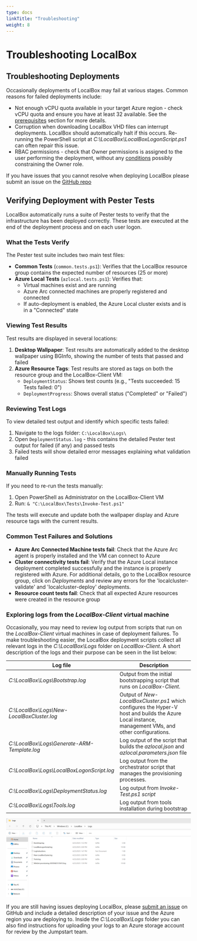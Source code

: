 ```yaml
---
type: docs
linkTitle: "Troubleshooting"
weight: 8
---
```

# Troubleshooting LocalBox

## Troubleshooting Deployments

Occasionally deployments of LocalBox may fail at various stages. Common reasons for failed deployments include:

- Not enough vCPU quota available in your target Azure region - check vCPU quota and ensure you have at least 32 available. See the [prerequisites](../getting_started/#prerequisites) section for more details.
- Corruption when downloading LocalBox VHD files can interrupt deployments. LocalBox should automatically halt if this occurs. Re-running the PowerShell script at _C:\LocalBox\LocalBoxLogonScript.ps1_ can often repair this issue.
- RBAC permissions - check that Owner permissions is assigned to the user performing the deployment, without any [conditions](https://learn.microsoft.com/azure/role-based-access-control/delegate-role-assignments-portal?tabs=condition-editor) possibly constraining the Owner role.

If you have issues that you cannot resolve when deploying LocalBox please submit an issue on the [GitHub repo](https://github.com/microsoft/azure_arc/issues)

## Verifying Deployment with Pester Tests

LocalBox automatically runs a suite of Pester tests to verify that the infrastructure has been deployed correctly. These tests are executed at the end of the deployment process and on each user logon.

### What the Tests Verify

The Pester test suite includes two main test files:

- **Common Tests** (`common.tests.ps1`): Verifies that the LocalBox resource group contains the expected number of resources (25 or more)
- **Azure Local Tests** (`azlocal.tests.ps1`): Verifies that:
  - Virtual machines exist and are running
  - Azure Arc connected machines are properly registered and connected
  - If auto-deployment is enabled, the Azure Local cluster exists and is in a "Connected" state

### Viewing Test Results

Test results are displayed in several locations:

1. **Desktop Wallpaper**: Test results are automatically added to the desktop wallpaper using BGInfo, showing the number of tests that passed and failed
2. **Azure Resource Tags**: Test results are stored as tags on both the resource group and the LocalBox-Client VM:
   - `DeploymentStatus`: Shows test counts (e.g., "Tests succeeded: 15 Tests failed: 0")
   - `DeploymentProgress`: Shows overall status ("Completed" or "Failed")

### Reviewing Test Logs

To view detailed test output and identify which specific tests failed:

1. Navigate to the logs folder: `C:\LocalBox\Logs\`
2. Open `DeploymentStatus.log` - this contains the detailed Pester test output for failed (if any) and passed tests
3. Failed tests will show detailed error messages explaining what validation failed

### Manually Running Tests

If you need to re-run the tests manually:

1. Open PowerShell as Administrator on the LocalBox-Client VM
2. Run: `& "C:\LocalBox\Tests\Invoke-Test.ps1"`

The tests will execute and update both the wallpaper display and Azure resource tags with the current results.

### Common Test Failures and Solutions

- **Azure Arc Connected Machine tests fail**: Check that the Azure Arc agent is properly installed and the VM can connect to Azure
- **Cluster connectivity tests fail**: Verify that the Azure Local instance deployment completed successfully and the instance is properly registered with Azure. For additional details, go to the LocalBox resource group, click on _Deployments_ and review any errors for the 'localcluster-validate' and 'localcluster-deploy' deployments.
- **Resource count tests fail**: Check that all expected Azure resources were created in the resource group

### Exploring logs from the _LocalBox-Client_ virtual machine

Occasionally, you may need to review log output from scripts that run on the _LocalBox-Client_ virtual machines in case of deployment failures. To make troubleshooting easier, the LocalBox deployment scripts collect all relevant logs in the _C:\LocalBox\Logs_ folder on _LocalBox-Client_. A short description of the logs and their purpose can be seen in the list below:

| Log file                                      | Description                                                                                                                               |
| --------------------------------------------- | ----------------------------------------------------------------------------------------------------------------------------------------- |
| _C:\LocalBox\Logs\Bootstrap.log_              | Output from the initial bootstrapping script that runs on _LocalBox-Client_.                                                              |
| _C:\LocalBox\Logs\New-LocalBoxCluster.log_    | Output of _New-LocalBoxCluster.ps1_ which configures the Hyper-V host and builds the Azure Local instance, management VMs, and other configurations. |
| _C:\LocalBox\Logs\Generate-ARM-Template.log_  | Log output of the script that builds the _azlocal.json_ and _azlocal.parameters.json_ file                                                        |
| _C:\LocalBox\Logs\LocalBoxLogonScript.log_    | Log output from the orchestrator script that manages the provisioning processes.                          |
| _C:\LocalBox\Logs\DeploymentStatus.log_    | Log output from _Invoke-Test.ps1 script_
| _C:\LocalBox\Logs\Tools.log_                  | Log output from tools installation during bootstrap                                                                                       |

  ![Screenshot showing LocalBox logs folder on LocalBox-Client](./troubleshoot_logs.png)

If you are still having issues deploying LocalBox, please [submit an issue](https://aka.ms/JumpstartIssue) on GitHub and include a detailed description of your issue and the Azure region you are deploying to. Inside the _C:\LocalBox\Logs_ folder you can also find instructions for uploading your logs to an Azure storage account for review by the Jumpstart team.

